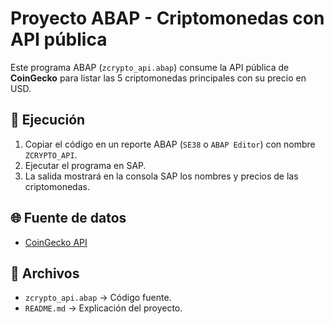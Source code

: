 # Proyecto ABAP - Criptomonedas con API pública

Este programa ABAP (`zcrypto_api.abap`) consume la API pública de **CoinGecko** para listar las 5 criptomonedas principales con su precio en USD.

## 🚀 Ejecución
1. Copiar el código en un reporte ABAP (`SE38` o `ABAP Editor`) con nombre `ZCRYPTO_API`.
2. Ejecutar el programa en SAP.
3. La salida mostrará en la consola SAP los nombres y precios de las criptomonedas.

## 🌐 Fuente de datos
- [CoinGecko API](https://www.coingecko.com/en/api)

## 📂 Archivos
- `zcrypto_api.abap` → Código fuente.
- `README.md` → Explicación del proyecto.

